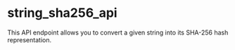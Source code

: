 # string_sha256_api
This API endpoint allows you to convert a given string into its SHA-256 hash representation.
